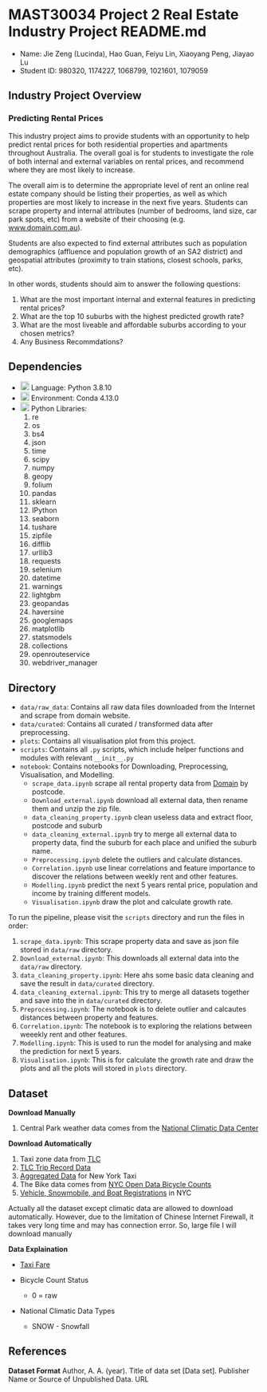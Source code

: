 # MAST30034 Project 2 Real Estate Industry Project README.md
- Name: Jie Zeng (Lucinda), Hao Guan, Feiyu Lin, Xiaoyang Peng, Jiayao Lu
- Student ID: 980320, 1174227, 1068799, 1021601, 1079059

## Industry Project Overview

### Predicting Rental Prices
This industry project aims to provide students with an opportunity to help predict rental prices for
both residential properties and apartments throughout Australia. The overall goal is for students to
investigate the role of both internal and external variables on rental prices, and recommend where
they are most likely to increase.

The overall aim is to determine the appropriate level of rent an online real estate company should be
listing their properties, as well as which properties are most likely to increase in the next five years.
Students can scrape property and internal attributes (number of bedrooms, land size, car park spots,
etc) from a website of their choosing (e.g. www.domain.com.au).

Students are also expected to find external attributes such as population demographics (affluence and
population growth of an SA2 district) and geospatial attributes (proximity to train stations, closest
schools, parks, etc).

In other words, students should aim to answer the following questions:
1. What are the most important internal and external features in predicting rental prices?
2. What are the top 10 suburbs with the highest predicted growth rate?
3. What are the most liveable and affordable suburbs according to your chosen metrics?
4. Any Business Recommdations?


 ## Dependencies
 - <img src="https://iconape.com/wp-content/files/zt/11663/png/python.png" width="18" height="18"/> Language: Python 3.8.10
 - <img src="https://iconape.com/wp-content/files/lw/17759/png/cib-anaconda.png" width="18" height="18"/> Environment: Conda 4.13.0
 - <img src="https://iconape.com/wp-content/files/zt/11663/png/python.png" width="18" height="18"/> Python Libraries: 
   1. re
   2. os
   3. bs4
   4. json
   5. time
   6. scipy
   7. numpy
   8. geopy
   9. folium
   10. pandas
   11. sklearn
   12. IPython
   13. seaborn
   14. tushare
   15. zipfile
   16. difflib
   17. urllib3
   18. requests
   19. selenium
   20. datetime
   21. warnings
   22. lightgbm
   23. geopandas
   24. haversine
   25. googlemaps
   26. matplotlib
   27. statsmodels
   28. collections
   29. openrouteservice
   30. webdriver_manager


 ## Directory
 - `data/raw_data`: Contains all raw data files downloaded from the Internet and scrape from domain website.
 - `data/curated`: Contains all curated / transformed data after preprocessing.
 - `plots`: Contains all visualisation plot from this project.
 - `scripts`: Contains all `.py` scripts, which include helper functions and modules with relevant `__init__.py`
 - `notebook`: Contains notebooks for Downloading, Preprocessing, Visualisation, and Modelling.
    - `scrape_data.ipynb`  scrape all rental property data from [Domain](https://www.domain.com.au/?mode=rent) by postcode.
    - `Download_external.ipynb` download all external data, then rename them and unzip the zip file.
    - `data_cleaning_property.ipynb`  clean useless data and extract floor, postcode and suburb
    - `data_cleaning_external.ipynb`  try to merge all external data to property data, find the suburb for each place and unified the suburb name.
    - `Preprocessing.ipynb`  delete the outliers and calculate distances.
    - `Correlation.ipynb`  use linear correlations and feature importance to discover the relations between weekly rent and other features.
    - `Modelling.ipynb` predict the next 5 years rental price, population and income by training different models.
    - `Visualisation.ipynb` draw the plot and calculate growth rate.


To run the pipeline, please visit the `scripts` directory and run the files in order:
1. `scrape_data.ipynb`: This scrape property data and save as json file stored in `data/raw` directory.
2. `Download_external.ipynb`: This downloads all external data into the `data/raw` directory.
3. `data_cleaning_property.ipynb`: Here ahs some basic data cleaning and save the result in `data/curated` directory.
4. `data_cleaning_external.ipynb`: This try to merge all datasets together and save into the in `data/curated` directory.
5. `Preprocessing.ipynb`: The notebook is to delete outlier and calcautes distances between property and features.
6. `Correlation.ipynb`: The notebook is to exploring the relations between weeekly rent and other features.
7. `Modelling.ipynb`: This is used to run the model for analysing and make the prediction for next 5 years.
8. `Visualisation.ipynb`: This is for calculate the growth rate and draw the plots and all the plots will stored in `plots` directory.



 ## Dataset

 **Download Manually**
 1. Central Park weather data comes from the [National Climatic Data Center](https://www.ncdc.noaa.gov/cdo-web/datasets/GHCND/stations/GHCND:USW00094728/detail)


**Download Automatically**
1. Taxi zone data from [TLC](https://www1.nyc.gov/site/tlc/about/tlc-trip-record-data.page)
2. [TLC Trip Record Data](https://www1.nyc.gov/site/tlc/about/tlc-trip-record-data.page)
3. [Aggregated Data](https://www1.nyc.gov/site/tlc/about/aggregated-reports.page) for New York Taxi
4. The Bike data comes from [NYC Open Data Bicycle Counts](https://data.cityofnewyork.us/Transportation/Bicycle-Counts/uczf-rk3c)
5. [Vehicle, Snowmobile, and Boat Registrations](https://data.ny.gov/Transportation/Vehicle-Snowmobile-and-Boat-Registrations/w4pv-hbkt) in NYC

Actually all the dataset except climatic data are allowed to download automatically. However, due to the limitation of Chinese Internet Firewall, it takes very long time and may has connection error. So, large file I will download manually

**Data Explaination**
- [Taxi Fare](https://www1.nyc.gov/site/tlc/passengers/taxi-fare.page)
- Bicycle Count Status
  - 0 = raw

- National Climatic Data Types
  - SNOW - Snowfall


## References


**Dataset Format**
Author, A. A. (year). Title of data set [Data set]. Publisher Name or Source of Unpublished Data. URL

